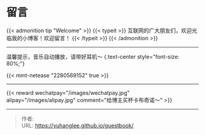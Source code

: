 # 留言


{{&lt; admonition tip &#34;Welcome&#34; &gt;}}
{{&lt; typeit &gt;}}
互联网的广大朋友们，欢迎光临我的小博客！欢迎留言！
{{&lt; /typeit &gt;}}
{{&lt; /admonition &gt;}}

---

温馨提示，音乐自动播放，请带好耳机～
{.text-center style=&#34;font-size: 80%;&#34;}

{{&lt; mmt-netease &#34;2280569152&#34; true &gt;}}

---

{{&lt; reward wechatpay=&#34;/images/wechatpay.jpg&#34; alipay=&#34;/images/alipay.jpg&#34; comment=&#34;给博主买杯卡布奇诺～&#34; &gt;}}


---

> 作者:   
> URL: https://yuhanglee.github.io/guestbook/  

